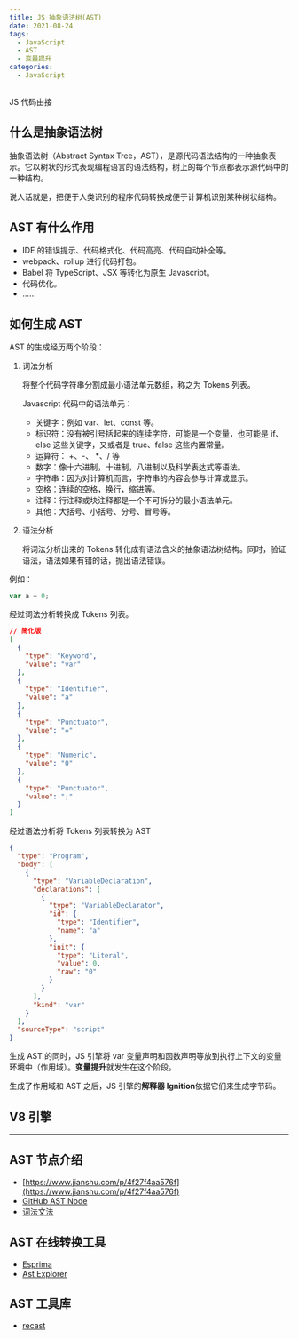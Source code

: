 ```yaml
---
title: JS 抽象语法树(AST)
date: 2021-08-24
tags:
  - JavaScript
  - AST
  - 变量提升
categories:
  - JavaScript
---
```


JS 代码由接

## 什么是抽象语法树

抽象语法树（Abstract Syntax Tree，AST），是源代码语法结构的一种抽象表示。它以树状的形式表现编程语言的语法结构，树上的每个节点都表示源代码中的一种结构。

说人话就是，把便于人类识别的程序代码转换成便于计算机识别某种树状结构。

## AST 有什么作用

- IDE 的错误提示、代码格式化、代码高亮、代码自动补全等。
- webpack、rollup 进行代码打包。
- Babel 将 TypeScript、JSX 等转化为原生 Javascript。
- 代码优化。
- ......

## 如何生成 AST

AST 的生成经历两个阶段：

1. 词法分析

   将整个代码字符串分割成最小语法单元数组，称之为 Tokens 列表。

   Javascript 代码中的语法单元：

   - 关键字：例如 var、let、const 等。
   - 标识符：没有被引号括起来的连续字符，可能是一个变量，也可能是 if、else 这些关键字，又或者是 true、false 这些内置常量。
   - 运算符： +、-、 \*、/ 等
   - 数字：像十六进制，十进制，八进制以及科学表达式等语法。
   - 字符串：因为对计算机而言，字符串的内容会参与计算或显示。
   - 空格：连续的空格，换行，缩进等。
   - 注释：行注释或块注释都是一个不可拆分的最小语法单元。
   - 其他：大括号、小括号、分号、冒号等。

2. 语法分析

   将词法分析出来的 Tokens 转化成有语法含义的抽象语法树结构。同时，验证语法，语法如果有错的话，抛出语法错误。

例如：

```js
var a = 0;
```

经过词法分析转换成 Tokens 列表。

```json
// 简化版
[
  {
    "type": "Keyword",
    "value": "var"
  },
  {
    "type": "Identifier",
    "value": "a"
  },
  {
    "type": "Punctuator",
    "value": "="
  },
  {
    "type": "Numeric",
    "value": "0"
  },
  {
    "type": "Punctuator",
    "value": ";"
  }
]
```

经过语法分析将 Tokens 列表转换为 AST

```json
{
  "type": "Program",
  "body": [
    {
      "type": "VariableDeclaration",
      "declarations": [
        {
          "type": "VariableDeclarator",
          "id": {
            "type": "Identifier",
            "name": "a"
          },
          "init": {
            "type": "Literal",
            "value": 0,
            "raw": "0"
          }
        }
      ],
      "kind": "var"
    }
  ],
  "sourceType": "script"
}
```

生成 AST 的同时，JS 引擎将 var 变量声明和函数声明等放到执行上下文的变量环境中（作用域）。**变量提升**就发生在这个阶段。

生成了作用域和 AST 之后，JS 引擎的**解释器 Ignition**依据它们来生成字节码。

## V8 引擎

---

## AST 节点介绍

- [https://www.jianshu.com/p/4f27f4aa576f](https://www.jianshu.com/p/4f27f4aa576f)
- [GitHub AST Node](https://github.com/babel/babel/blob/master/packages/babel-parser/ast/spec.md)
- [词法文法](https://developer.mozilla.org/zh-CN/docs/Web/JavaScript/Reference/Lexical_grammar)

## AST 在线转换工具

- [Esprima](https://esprima.org/demo/parse.html)
- [Ast Explorer](https://astexplorer.net/)

## AST 工具库

- [recast](https://github.com/benjamn/recast)

